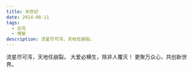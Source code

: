 ```yaml
---
title: 末世纪
date: 2014-08-11
tags:
  - 古风
  - 博爱
description: 流星尽可泻，天地任崩裂。
---
```


流星尽可泻，天地任崩裂。
大爱必横生，除非人覆灭！
更聚万众心，共创新世界。